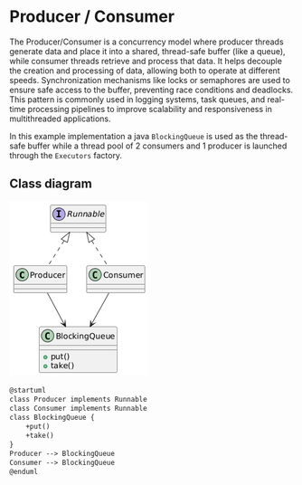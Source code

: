 # Producer / Consumer

The Producer/Consumer is a concurrency model where producer threads generate data and place it into a shared, thread-safe buffer (like a queue), while consumer threads retrieve and process that data. It helps decouple the creation and processing of data, allowing both to operate at different speeds. Synchronization mechanisms like locks or semaphores are used to ensure safe access to the buffer, preventing race conditions and deadlocks. This pattern is commonly used in logging systems, task queues, and real-time processing pipelines to improve scalability and responsiveness in multithreaded applications.

In this example implementation a java `BlockingQueue` is used as the thread-safe buffer while a thread pool of 2 consumers and 1 producer is launched through the `Executors` factory.

## Class diagram

![Class diagram](/assets/images/producerconsumer.png)

```plantuml
@startuml
class Producer implements Runnable
class Consumer implements Runnable
class BlockingQueue {
    +put()
    +take()
}
Producer --> BlockingQueue 
Consumer --> BlockingQueue
@enduml
```
